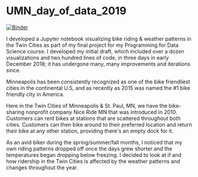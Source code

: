 # UMN_day_of_data_2019

[![Binder](https://mybinder.org/badge_logo.svg)](https://mybinder.org/v2/gh/danny-moncada/UMN_day_of_data_2019/master)

I developed a Jupyter notebook visualizing bike riding & weather patterns in the Twin Cities as part of my final project for my Programming for Data Science course. I developed my initial draft, which included over a dozen visualizations and two hundred lines of code, in three days in early December 2018; it has undergone many, many improvements and iterations since.

Minneapolis has been consistently recognized as one of the bike friendliest cities in the continental U.S, and as recently as 2015 was named the #1 bike friendly city in America.

Here in the Twin Cities of Minneapolis & St. Paul, MN, we have the bike-sharing nonprofit company Nice Ride MN that was introduced in 2010. Customers can rent bikes at stations that are scattered throughout both cities. Customers can then bike around to their preferred location and return their bike at any other station, providing there's an empty dock for it.

As an avid biker during the spring/summer/fall months, I noticed that my own riding patterns dropped off once the days grew shorter and the temperatures began dropping below freezing. I decided to look at if and how ridership in the Twin Cities is affected by the weather patterns and changes throughout the year.
